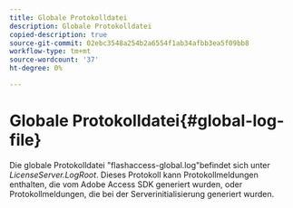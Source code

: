```yaml
---
title: Globale Protokolldatei
description: Globale Protokolldatei
copied-description: true
source-git-commit: 02ebc3548a254b2a6554f1ab34afbb3ea5f09bb8
workflow-type: tm+mt
source-wordcount: '37'
ht-degree: 0%

---
```


# Globale Protokolldatei{#global-log-file}

Die globale Protokolldatei &quot;flashaccess-global.log&quot;befindet sich unter *LicenseServer.LogRoot*. Dieses Protokoll kann Protokollmeldungen enthalten, die vom Adobe Access SDK generiert wurden, oder Protokollmeldungen, die bei der Serverinitialisierung generiert wurden.
